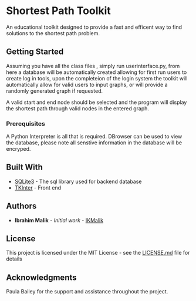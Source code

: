 # Shortest Path Toolkit

An educational toolkit designed to provide a fast and efficent way to find solutions to the shortest path problem. 

## Getting Started

Assuming you have all the class files , simply run userinterface.py, from here a database will be automatically created allowing for first run users to create log in tools, upon the completeion of the login system the toolkit will automatically allow for valid users to input graphs, or will provide a randomly generated graph if requested. 

A valid start and end node should be selected and the program will display the shortest path through valid nodes in the entered graph.

### Prerequisites

A Python Interpreter is all that is required. 
DBrowser can be used to view the database, please note all senstive information in the database will be encryped.

## Built With

* [SQLite3](https://www.sqlite.org/) - The sql library used for backend database
* [TKInter](https://wiki.python.org/moin/TkInter) - Front end


## Authors

* **Ibrahim Malik** - *Initial work* - [IKMalik](https://github.com/IKMalik)


## License

This project is licensed under the MIT License - see the [LICENSE.md](LICENSE.md) file for details

## Acknowledgments

Paula Bailey for the support and assistance throughout the project.
